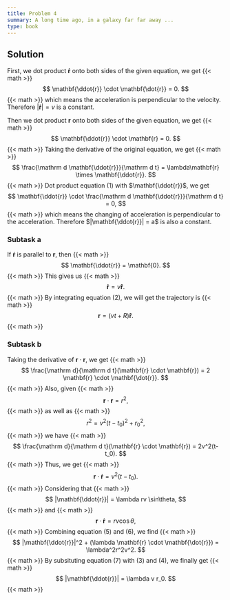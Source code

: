 ```yaml
---
title: Problem 4
summary: A long time ago, in a galaxy far far away ...
type: book
---
```


## Solution

First, we dot product $\mathbf{\dot{r}}$ onto both sides of the given equation, we get 
{{< math >}}
$$
\mathbf{\ddot{r}} \cdot \mathbf{\dot{r}} = 0.
$$
{{< math >}}
which means the acceleration is perpendicular to the velocity. Therefore $|\mathbf{\dot{r}}| = v$ is a constant.

Then we dot product $\mathbf{r}$ onto both sides of the given equation, we get
{{< math >}}
$$
\mathbf{\ddot{r}} \cdot \mathbf{r} = 0.
$$
{{< math >}}
Taking the derivative of the original equation, we get
{{< math >}}
$$
\frac{\mathrm d \mathbf{\ddot{r}}}{\mathrm d t} =  \lambda\mathbf{r} \times \mathbf{\ddot{r}}.
$$
{{< math >}}
Dot product equation (1) with $\mathbf{\ddot{r}}$, we get
$$
\mathbf{\ddot{r}} \cdot \frac{\mathrm d \mathbf{\ddot{r}}}{\mathrm d t} = 0,
$$
{{< math >}}
which means the changing of acceleration is perpendicular to the acceleration. Therefore $|\mathbf{\ddot{r}}| = a$ is also a constant.

### Subtask a

If $\mathbf{\dot{r}}$ is parallel to $\mathbf{r}$, then
{{< math >}}
$$
\mathbf{\ddot{r}} = \mathbf{0}.
$$
{{< math >}}
This gives us 
{{< math >}}
$$
\mathbf{\dot{r}} = v\mathbf{\hat{r}}.
$$
{{< math >}}
By integrating equation (2), we will get the trajectory is 
{{< math >}}
$$
\mathbf{r} = (vt+R)\mathbf{\hat{r}}.
$$
{{< math >}}

### Subtask b

Taking the derivative of $\mathbf{r} \cdot \mathbf{r}$, we get
{{< math >}}
$$
\frac{\mathrm d}{\mathrm d t}(\mathbf{r} \cdot \mathbf{r}) = 2 \mathbf{r} \cdot \mathbf{\dot{r}}.
$$
{{< math >}}
Also, given 
{{< math >}}
$$
\mathbf{r} \cdot \mathbf{r} = r^2,
$$
{{< math >}}
as well as 
{{< math >}}
$$
r^2 = v^2(t-t_0)^2 + r_0^2,
$$
{{< math >}}
we have
{{< math >}}
$$
\frac{\mathrm d}{\mathrm d t}(\mathbf{r} \cdot \mathbf{r}) = 2v^2(t-t_0).
$$
{{< math >}}
Thus, we get 
{{< math >}}
$$
\mathbf{r} \cdot \mathbf{\dot{r}} = v^2(t-t_0).
$$
{{< math >}}
Considering that
{{< math >}}
$$
|\mathbf{\ddot{r}}| = \lambda rv \sin\theta,
$$
{{< math >}}
and 
{{< math >}}
$$
\mathbf{r} \cdot \mathbf{\dot{r}} = rv \cos\theta,
$$
{{< math >}}
Combining equation (5) and (6), we find 
{{< math >}}
$$
|\mathbf{\ddot{r}}|^2 + (\lambda \mathbf{r} \cdot \mathbf{\dot{r}}) = \lambda^2r^2v^2.
$$
{{< math >}}
By subsituting equation (7) with (3) and (4), we finally get
{{< math >}}
$$
|\mathbf{\ddot{r}}| = \lambda v r_0.
$$
{{< math >}}

